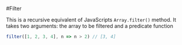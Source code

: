 #Filter

This is a recursive equivalent of JavaScripts `Array.filter()` method.
It takes two arguments: the array to be filtered and a predicate function

```javascript
filter([1, 2, 3, 4], n => n > 2) // [3, 4]
```
